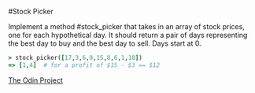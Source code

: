 #Stock Picker

Implement a method #stock_picker that takes in an array of stock prices,
one for each hypothetical day. It should return a pair of days representing
the best day to buy and the best day to sell. Days start at 0.

```ruby
> stock_picker([17,3,6,9,15,8,6,1,10])
=> [1,4]  # for a profit of $15 - $3 == $12
```

[The Odin Project](http://www.theodinproject.com/ruby-programming/building-blocks)
